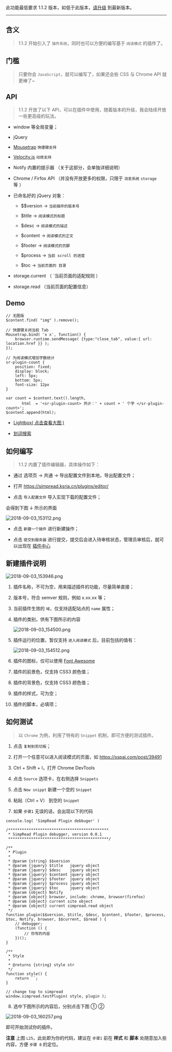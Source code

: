 此功能最低要求 1.1.2 版本，如低于此版本，[请升级](http://ksria.com/simpread/) 到最新版本。
***

含义
---
> 1.1.2 开始引入了 `插件系统`，同时也可以方便的编写基于 `阅读模式` 的插件了。

门槛
---
> 只要你会 `JavaScript`，就可以编写了，如果还会些 CSS 与 Chrome API 就更棒了~

API
---
> 1.1.2 开放了以下 API，可以在插件中使用，随着版本的升级，我会陆续开放一些更高级的玩法。

- window 等全局变量；

- jQuery

- [Mousetrap](https://craig.is/killing/mice) `快捷键支持`

- [Velocity.js](http://github.com/julianshapiro/velocity) `动效支持`

- Notify 内置的提示器 （关于这部分，会单独详细说明）

- Chrome / Firfox API （并没有开放更多的权限，只限于 `消息系统` `storage` 等 ）

- 已命名好的 jQuery 对象：

  - $$version → `当前插件的版本号`

  - $title  → `阅读模式的标题`
  - $desc → `阅读模式的描述`
  - $content → `阅读模式的正文`
  - $footer → `阅读模式的页脚`
  - $process → `当前 scroll 的进度`
  - $toc → `当前页面的 目录`

- storage.current （ `当前页面的适配规则 ）

- storage.read （当前页面的配置信息）

Demo
---

```
// 无图版
$content.find( "img" ).remove();
```

```
// 快捷键关闭当前 Tab
Mousetrap.bind( 'x x', function() {
    browser.runtime.sendMessage( {type:"close_tab", value:{ url: location.href }} );
});
```

```
// 为阅读模式增加字数统计
sr-plugin-count {
    position: fixed;
    display: block;
    left: 5px;
    bottom: 5px;
    font-size: 12px
}

var count = $content.text().length,
       html  = '<sr-plugin-count> 共计：' + count + ' 个字 </sr-plugin-count>';
$content.append(html);
```
- [Lightbox( 点击查看大图 )](https://gist.github.com/Kenshin/e9bf7f7c93c9746e1d816ec9de9ecd43)

- [划词搜索](https://gist.github.com/Kenshin/4b981094a615540c30fc63451e038d30)

如何编写
---
> 1.1.2 内置了插件编辑器，具体操作如下：

- 通过 选项页 → 共通 → 导出配置文件到本地，导出配置文件；

- 打开 https://simpread.ksria.cn/plugins/editor/

- 点击 `导入配置文件` 导入实现下载的配置文件；

会得到下图 ↓ 所示的界面

![2018-09-03_153112.png](https://i.loli.net/2018/09/03/5b8ce3a764413.png)

- 点击 `新建一个插件` 进行新建操作；

- 点击 `提交到服务器` 进行提交，提交后会进入待审核状态，管理员审核后，就可以出现在 [ 插件中心](https://simpread.ksria.cn/plugins)

新建插件说明
---
![2018-09-03_153946.png](https://i.loli.net/2018/09/03/5b8ce6264abb7.png)

1. 插件名称，不可为空，用来描述插件的功能，尽量简单直接；

2. 版本号，符合 semver 规则，例如 x.xx.xx 等；

3. 当前插件生效的 `域`，仅支持适配站点的 `name` 属性；

4. 插件的类别，供有下图所示的内容

   ![2018-09-03_154500.png](https://i.loli.net/2018/09/03/5b8ce6f2a2cd1.png)

5. 插件运行的位置，暂仅支持 `进入阅读模式` 后，目前包括的值有：

   ![2018-09-03_154512.png](https://i.loli.net/2018/09/03/5b8ce726ac05c.png)

6. 插件的图标，仅可以使用 [Font Awesome](https://fontawesome.com/icons?d=gallery&m=free)

7. 插件的前景色，仅支持 CSS3 颜色值；

8. 插件的背景色，仅支持 CSS3 颜色值；

9. 插件的样式，可为空；

10. 插件的脚本，必填项；

如何测试
---

> 以 `Chrome` 为例，利用了特有的 `Snippet` 机制，即可方便的测试插件。

1. 点击 `复制到剪切板`；

2. 打开一个任意可以进入阅读模式的页面，如 https://sspai.com/post/39491

3. Ctrl + Shift + I，打开 Chrome DevTools

4. 点击 `Source` 选项卡，在右侧选择 `Snippets`

5. 点击 `New snippt` 新建一个空的 `Snippet`

6. 粘贴（Ctrl + V） 到空的 `Snippet`

7. 如果 `步骤1` 无误的话，会出现以下的代码

```
console.log( 'SimpRead Plugin debbuger' )

/********************************************
 * SimpRead Plugin debugger, version 0.0.1
 ********************************************/

/**
 * Plugin
 * 
 * @param {string} $$version 
 * @param {jquery} $title   jquery object
 * @param {jquery} $desc    jquery object
 * @param {jquery} $content jquery object
 * @param {jquery} $footer  jquery object 
 * @param {jquery} $process jquery object
 * @param {jquery} $toc     jquery object
 * @param {object} Notify
 * @param {object} browser, include: chrome, browser(firefox)
 * @param {object} current site object
 * @param {object} current simpread.read object
 */
function plugin($$version, $title, $desc, $content, $footer, $process, $toc, Notify, browser, $$current, $$read ) {
    // debugger;
    (function () {
        // 你写的内容
    })();
}

/**
 * Style
 * 
 * @returns {string} style str
 */
function style() {
    return ``;
}

// change top to simpread
window.simpread.testPlugin( style, plugin );
```

8. 选中下图所示的内容后，分别点击下图 ① ②

![2018-09-03_160257.png](https://i.loli.net/2018/09/03/5b8ceca5a6ef2.png)

即可开始测试你的插件。

**注意** 上图 `L25`，此处即为你的代码，建议在 `步骤1` 前在 **样式** 和 **脚本** 处随意加入些内容，方便 `步骤 8` 的定位。

